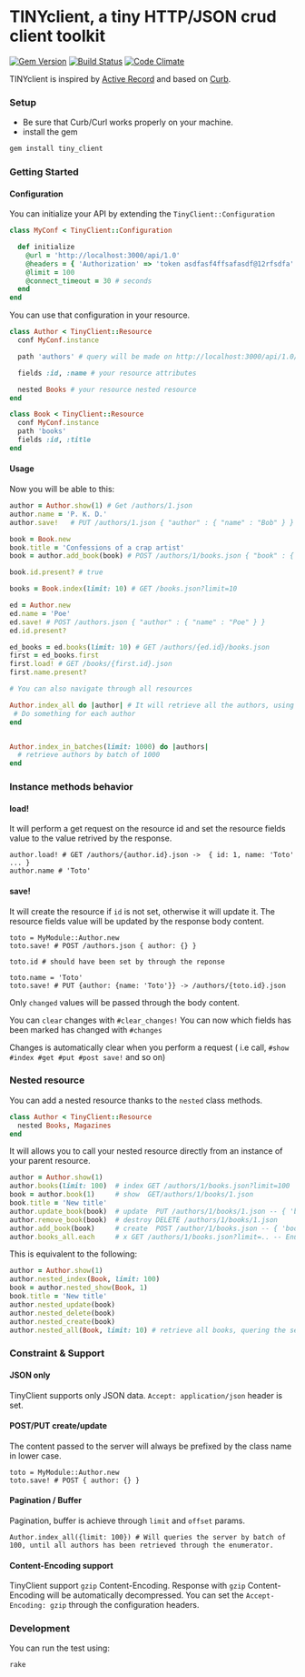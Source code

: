 # TINYclient, a tiny HTTP/JSON crud client toolkit
[![Gem Version](https://badge.fury.io/rb/tiny_client.svg)](https://badge.fury.io/rb/tiny_client) [![Build Status](https://travis-ci.org/TINYhr/tiny_client.svg)](https://travis-ci.org/TINYhr/tiny_client) [![Code Climate](https://codeclimate.com/github/codeclimate/codeclimate/badges/gpa.svg)](https://codeclimate.com/github/codeclimate/codeclimate)

TINYclient is inspired by [Active Record](http://guides.rubyonrails.org/active_record_basics.html) and based on [Curb](https://github.com/taf2/curb).

### Setup

* Be sure that Curb/Curl works properly on your machine.
* install the gem

```sh
gem install tiny_client
```

### Getting Started


#### Configuration

You can initialize your API by extending the `TinyClient::Configuration`


```ruby
class MyConf < TinyClient::Configuration

  def initialize
    @url = 'http://localhost:3000/api/1.0'
    @headers = { 'Authorization' => 'token asdfasf4ffsafasdf@12rfsdfa' }
    @limit = 100
    @connect_timeout = 30 # seconds
  end
end

```

You can use that configuration in your resource.


```ruby
class Author < TinyClient::Resource
  conf MyConf.instance

  path 'authors' # query will be made on http://localhost:3000/api/1.0/authors

  fields :id, :name # your resource attributes

  nested Books # your resource nested resource
end

class Book < TinyClient::Resource
  conf MyConf.instance
  path 'books'
  fields :id, :title
end
```

#### Usage

Now you will be able to this:

```ruby
author = Author.show(1) # Get /authors/1.json
author.name = 'P. K. D.'
author.save!   # PUT /authors/1.json { "author" : { "name" : "Bob" } }

book = Book.new
book.title = 'Confessions of a crap artist'
book = author.add_book(book) # POST /authors/1/books.json { "book" : { "title" : ".." }

book.id.present? # true

books = Book.index(limit: 10) # GET /books.json?limit=10

ed = Author.new
ed.name = 'Poe'
ed.save! # POST /authors.json { "author" : { "name" : "Poe" } }
ed.id.present?

ed_books = ed.books(limit: 10) # GET /authors/{ed.id}/books.json
first = ed_books.first
first.load! # GET /books/{first.id}.json
first.name.present?

# You can also navigate through all resources

Author.index_all do |author| # It will retrieve all the authors, using limit, and offset query params to paginate
 # Do something for each author
end


Author.index_in_batches(limit: 1000) do |authors|
  # retrieve authors by batch of 1000
end

```

### Instance methods behavior

#### load!

It will perform a get request on the resource id and set the resource fields value to the value retrived by the response.

```
author.load! # GET /authors/{author.id}.json ->  { id: 1, name: 'Toto' ... }
author.name # 'Toto'
```

#### save!

It will create the resource if `id` is not set, otherwise it will update it.
The resource fields value will be updated by the response body content.

```
toto = MyModule::Author.new
toto.save! # POST /authors.json { author: {} }

toto.id # should have been set by through the reponse

toto.name = 'Toto'
toto.save! # PUT {author: {name: 'Toto'}} -> /authors/{toto.id}.json
```

Only `changed` values will be passed through the body content.

You can `clear` changes with `#clear_changes!`
You can now which fields has been marked has changed with `#changes`

Changes is automatically clear when you perform a request ( i.e call, `#show #index #get #put #post save!` and so on)

### Nested resource

You can add a nested resource thanks to the `nested` class methods.

```ruby
class Author < TinyClient::Resource
  nested Books, Magazines
end
```

It will allows you to call your nested resource directly from an instance of your parent resource.

```ruby
author = Author.show(1)
author.books(limit: 100)  # index GET /authors/1/books.json?limit=100
book = author.book(1)     # show  GET/authors/1/books/1.json
book.title = 'New title'
author.update_book(book)  # update  PUT /authors/1/books/1.json -- { 'book': { 'title': 'New title' } }
author.remove_book(book)  # destroy DELETE /authors/1/books/1.json
author.add_book(book)     # create  POST /author/1/books.json -- { 'book': { 'title': 'New title' } }
author.books_all.each     # x GET /authors/1/books.json?limit=.. -- Enumerator -- Retrieve ALL books using limit and offset to handle pagination
```

This is equivalent to the following:

```ruby
author = Author.show(1)
author.nested_index(Book, limit: 100)
book = author.nested_show(Book, 1)
book.title = 'New title'
author.nested_update(book)
author.nested_delete(book)
author.nested_create(book)
author.nested_all(Book, limit: 10) # retrieve all books, quering the server by batch of 10;
```

### Constraint & Support

#### JSON only

TinyClient supports only JSON data.
`Accept: application/json` header is set.

#### POST/PUT create/update

The content passed to the server will always be prefixed by the class name in lower case.

```
toto = MyModule::Author.new
toto.save! # POST { author: {} }

```

#### Pagination / Buffer

Pagination, buffer is achieve through `limit` and `offset` params.

```
Author.index_all({limit: 100}) # Will queries the server by batch of 100, until all authors has been retrieved through the enumerator.

```

#### Content-Encoding support

TinyClient support `gzip` Content-Encoding. Response with `gzip` Content-Encoding will be automatically decompressed.
You can set the `Accept-Encoding: gzip` through the configuration headers.

### Development

You can run the test using:

```shell
rake
```
